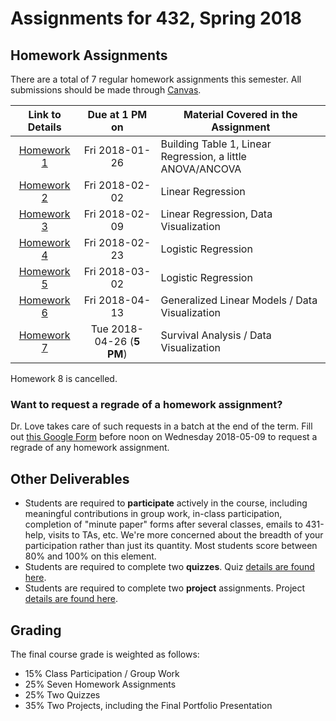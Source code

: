 # Assignments for 432, Spring 2018

## Homework Assignments

There are a total of 7 regular homework assignments this semester. All submissions should be made through [Canvas](https://canvas.case.edu/).

Link to Details | Due at 1 PM on | Material Covered in the Assignment
:-------: | :----------: | ----------------------------------------------------------
[Homework 1](https://github.com/THOMASELOVE/432-2018/tree/master/assignments/hw1) | Fri 2018-01-26 | Building Table 1, Linear Regression, a little ANOVA/ANCOVA
[Homework 2](https://github.com/THOMASELOVE/432-2018/tree/master/assignments/hw2) | Fri 2018-02-02 | Linear Regression
[Homework 3](https://github.com/THOMASELOVE/432-2018/tree/master/assignments/hw3) | Fri 2018-02-09 | Linear Regression, Data Visualization
[Homework 4](https://github.com/THOMASELOVE/432-2018/tree/master/assignments/hw4) | Fri 2018-02-23 | Logistic Regression
[Homework 5](https://github.com/THOMASELOVE/432-2018/tree/master/assignments/hw5) | Fri 2018-03-02 | Logistic Regression
[Homework 6](https://github.com/THOMASELOVE/432-2018/tree/master/assignments/hw6) | Fri 2018-04-13 | Generalized Linear Models / Data Visualization 
[Homework 7](https://github.com/THOMASELOVE/432-2018/tree/master/assignments/hw7) | Tue 2018-04-26 (**5 PM**) | Survival Analysis / Data Visualization

Homework 8 is cancelled.

### Want to request a regrade of a homework assignment?

Dr. Love takes care of such requests in a batch at the end of the term. Fill out [this Google Form](https://goo.gl/forms/aQNPnlAWGIn72a7h1) before noon on Wednesday 2018-05-09 to request a regrade of any homework assignment.

## Other Deliverables

- Students are required to **participate** actively in the course, including meaningful contributions in group work, in-class participation, completion of "minute paper" forms after several classes, emails to 431-help, visits to TAs, etc. We're more concerned about the breadth of your participation rather than just its quantity. Most students score between 80% and 100% on this element.
- Students are required to complete two **quizzes**. Quiz [details are found here](https://github.com/THOMASELOVE/432-2018/tree/master/quizzes).
- Students are required to complete two **project** assignments. Project [details are found here](https://github.com/THOMASELOVE/432-2018/tree/master/projects).

## Grading

The final course grade is weighted as follows:

- 15% Class Participation / Group Work
- 25% Seven Homework Assignments
- 25% Two Quizzes
- 35% Two Projects, including the Final Portfolio Presentation

